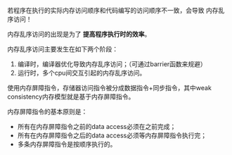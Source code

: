 若程序在执行的实际内存访问顺序和代码编写的访问顺序不一致，会导致 内存乱序访问！

内存乱序访问的出现是为了 **提高程序执行时的效率**。

内存乱序访问主要发生在如下两个阶段：
1. 编译时，编译器优化导致内存乱序访问；（可通过barrier函数来规避）
2. 运行时，多个cpu间交互引起的内存乱序访问。

使用内存屏障指令，存储器访问指令被分成数据指令+同步指令，其中weak consistency内存模型就是基于内存屏障指令。

内存屏障指令的基本原则是：
- 所有在内存屏障指令之前的data access必须在之前完成；
- 所有在内存屏障指令之后的data access必须等内存屏障指令执行完；
- 多条内存屏障指令是按顺序执行的。